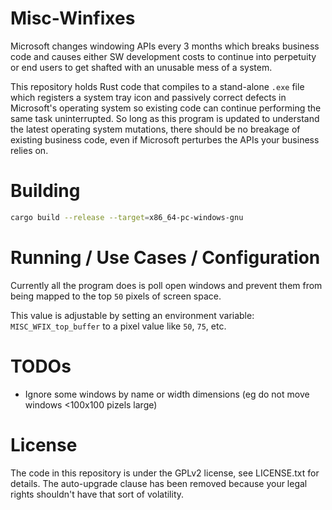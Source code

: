
# Misc-Winfixes

Microsoft changes windowing APIs every 3 months which
breaks business code and causes either SW development costs to
continue into perpetuity or end users to get shafted with an unusable mess of a system.


This repository holds Rust code that compiles to a stand-alone `.exe` file
which registers a system tray icon and passively correct defects in Microsoft's
operating system so existing code can continue performing the same task uninterrupted.
So long as this program is updated to understand the latest operating system mutations,
there should be no breakage of existing business code, even if Microsoft perturbes the APIs your business relies on.


# Building


```bash
cargo build --release --target=x86_64-pc-windows-gnu
```


# Running / Use Cases / Configuration

Currently all the program does is poll open windows
and prevent them from being mapped to the top `50` pixels of screen space.

This value is adjustable by setting an environment variable: `MISC_WFIX_top_buffer` to a pixel value like `50`, `75`, etc.


# TODOs

 - Ignore some windows by name or width dimensions (eg do not move windows <100x100 pizels large)

# License

The code in this repository is under the GPLv2 license, see LICENSE.txt for details. The auto-upgrade clause has been removed because your legal rights shouldn't have that sort of volatility.




